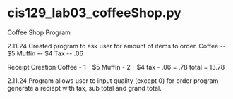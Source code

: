 # cis129_lab03_coffeeShop.py
Coffee Shop Program

2.11.24
Created program to ask user for amount of items to order. 
Coffee -- $5
Muffin -- $4
Tax -- .06

Receipt Creation
Coffee - 1 - $5
Muffin - 2 - $4
tax - .06 = .78
total = 13.78


2.11.24
Program allows user to input quality (except 0) for order
program generate a reciept with tax, sub total and grand total.
